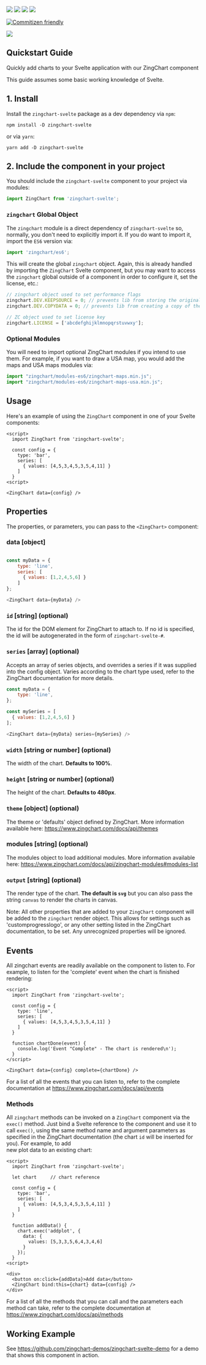 ![](https://img.shields.io/npm/v/zingchart-svelte)
![](https://github.com/zingchart/zingchart-svelte/workflows/Build/badge.svg?branch=master)
![](https://github.com/zingchart/zingchart-svelte/workflows/Test/badge.svg?branch=master)
![](https://img.shields.io/npm/dw/zingchart-svelte)

[![Commitizen friendly](https://img.shields.io/badge/commitizen-friendly-brightgreen.svg)](http://commitizen.github.io/cz-cli/)

[![](https://github.com/zingchart/zingchart-svelte/blob/main/zingchart-demo.gif?raw=true)](https://codesandbox.io/s/zingchart-svelte-wrapper-example-dxfc9)

## Quickstart Guide

Quickly add charts to your Svelte application with our ZingChart component

This guide assumes some basic working knowledge of Svelte.


## 1. Install

Install the `zingchart-svelte` package as a dev dependency via `npm`:

`npm install -D zingchart-svelte`

or via `yarn`:

`yarn add -D zingchart-svelte`

## 2. Include the component in your project 

You should include the `zingchart-svelte` component to your project via modules:

```js
import ZingChart from 'zingchart-svelte';
```

### `zingchart` Global Object

The `zingchart` module is a direct dependency of `zingchart-svelte` so, normally,
you don't need to explicitly import it. If you do want to import it, import
the `ES6` version via:

```js
import 'zingchart/es6';
```

This will create the global `zingchart` object. Again, this is already handled 
by importing the `ZingChart` Svelte component, but you may want to access the
`zingchart` global outside of a component in order to configure it, set the 
license, etc.:

```js
// zingchart object used to set performance flags
zingchart.DEV.KEEPSOURCE = 0; // prevents lib from storing the original data package
zingchart.DEV.COPYDATA = 0; // prevents lib from creating a copy of the data package 

// ZC object used to set license key
zingchart.LICENSE = ['abcdefghijklmnopqrstuvwxy'];
```
### Optional Modules

You will need to import optional ZingChart modules if you intend to
use them. For example, if you want to draw a USA map, you would add the maps
and USA maps modules via:

```js
import "zingchart/modules-es6/zingchart-maps.min.js";
import "zingchart/modules-es6/zingchart-maps-usa.min.js";
```

## Usage

Here's an example of using the `ZingChart` component in one of your Svelte components:

```svelte
<script>
  import ZingChart from 'zingchart-svelte';

  const config = {
    type: 'bar',
    series: [
      { values: [4,5,3,4,5,3,5,4,11] }
    ]
  }
<script>

<ZingChart data={config} />
```

## Properties

The properties, or parameters, you can pass to the `<ZingChart>` component:

### data [object]

```js

const myData = {
    type: 'line',
    series: [
      { values: [1,2,4,5,6] }
    ]
};

<ZingChart data={myData} />
```

### `id` [string] (optional)
The id for the DOM element for ZingChart to attach to. If no id is specified, the id
 will be autogenerated in the form of `zingchart-svelte-#`.

### `series` [array] (optional)
Accepts an array of series objects, and overrides a series if it was supplied into the
config object. Varies according to the chart type used, refer to the ZingChart documentation for more details.

```js
const myData = {
    type: 'line',
};

const mySeries = [
  { values: [1,2,4,5,6] }
];

<ZingChart data={myData} series={mySeries} />

```

### `width` [string or number] (optional)

The width of the chart. **Defaults to 100%**.

### `height` [string or number] (optional)

The height of the chart. **Defaults to 480px**.

### `theme` [object] (optional)

The theme or 'defaults' object defined by ZingChart. More information available here: https://www.zingchart.com/docs/api/themes

### modules [string] (optional)
The modules object to load additional modules. More information available here: https://www.zingchart.com/docs/api/zingchart-modules#modules-list

### `output` [string] (optional)

The render type of the chart. **The default is `svg`** but you can also pass the string `canvas` to render the charts in canvas. 

Note: All other properties that are added to your `ZingChart` component will be added 
to the `zingchart` render object. This allows for settings such as 'customprogresslogo',
or any other setting listed in the ZingChart documentation,
to be set. Any unrecognized properties will be ignored.

## Events
All zingchart events are readily available on the component to listen to. For example, to listen for the 'complete' event when the chart is finished rendering:

```svelte
<script>
  import ZingChart from 'zingchart-svelte';

  const config = {
    type: 'line',
    series: [
      { values: [4,5,3,4,5,3,5,4,11] }
    ]
  }

  function chartDone(event) {
    console.log('Event "Complete" - The chart is rendered\n');
  }
</script>

<ZingChart data={config} complete={chartDone} />
```

For a list of all the events that you can listen to, refer to the complete 
documentation at https://www.zingchart.com/docs/api/events

### Methods

All `zingchart` methods can be invoked on a `ZingChart` component via the `exec()` 
method. Just bind a Svelte reference to the component and use it to call `exec()`,
using the same method name and argument parameters as specified in the ZingChart
documentation (the chart `id` will be inserted for you). For example, to add  
new plot data to an existing chart:

```svelte
<script>
  import ZingChart from 'zingchart-svelte';

  let chart     // chart reference

  const config = {
    type: 'bar',
    series: [
      { values: [4,5,3,4,5,3,5,4,11] }
    ]
  }

  function addData() {
    chart.exec('addplot', {
      data: {
        values: [5,3,3,5,6,4,3,4,6]
      }
    });
  }
<script>

<div>
  <button on:click={addData}>Add data</button>
  <ZingChart bind:this={chart} data={config} />
</div>
```

For a list of all the methods that you can call and the parameters each method can take, 
refer to the complete documentation at https://www.zingchart.com/docs/api/methods

## Working Example

See https://github.com/zingchart-demos/zingchart-svelte-demo for a demo that shows this component in action.
